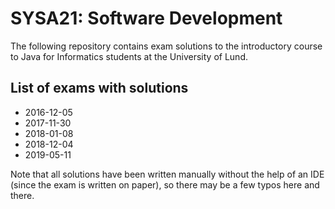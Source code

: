 # SYSA21: Software Development

The following repository contains exam solutions to the introductory course to Java for Informatics students at the University of Lund.

## List of exams with solutions

- 2016-12-05
- 2017-11-30
- 2018-01-08
- 2018-12-04
- 2019-05-11

Note that all solutions have been written manually without the help of an IDE (since the exam is written on paper), so there may be a few typos here and there. 

